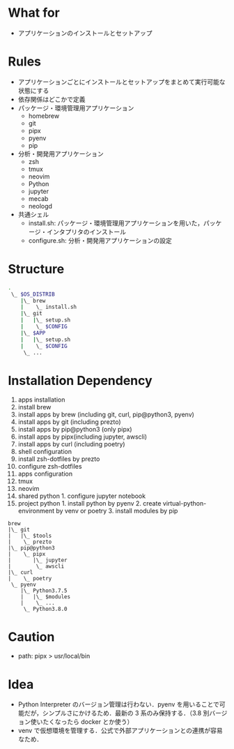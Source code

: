 # What for
- アプリケーションのインストールとセットアップ

# Rules
- アプリケーションごとにインストールとセットアップをまとめて実行可能な状態にする
- 依存関係はどこかで定義
- パッケージ・環境管理用アプリケーション
  - homebrew
  - git
  - pipx
  - pyenv
  - pip
- 分析・開発用アプリケーション
  - zsh
  - tmux
  - neovim
  - Python
  - jupyter
  - mecab
  - neologd
- 共通シェル
  - install.sh: パッケージ・環境管理用アプリケーションを用いた，パッケージ・インタプリタのインストール
  - configure.sh: 分析・開発用アプリケーションの設定

# Structure
```zsh
.
 \_ $OS_DISTRIB
    |\_ brew
    |    \_ install.sh
    |\_ git
    |   |\_ setup.sh
    |    \_ $CONFIG
    |\_ $APP
    |   |\_ setup.sh
    |    \_ $CONFIG
     \_ ...
```

# Installation Dependency
1. apps installation
  1. install brew
  2. install apps by brew (including git, curl, pip@python3, pyenv)
  3. install apps by git (including prezto)
  4. install apps by pip@python3 (only pipx)
  5. install apps by pipx(including jupyter, awscli)
  5. install apps by curl (including poetry)
2. shell configuration
  1. install zsh-dotfiles by prezto
  2. configure zsh-dotfiles
3. apps configuration
  1. tmux
  2. neovim
  3. shared python
    1. configure jupyter notebook
  3. project python
    1. install python by pyenv
    2. create virtual-python-environment by venv or poetry
    3. install modules by pip

```
brew
|\_ git
|   |\_ $tools
|    \_ prezto
|\_ pip@python3
|    \_ pipx
|       |\_ jupyter
|        \_ awscli
|\_ curl
|    \_ poetry
 \_ pyenv
    |\_ Python3.7.5
    |   |\_ $modules
    |    \_ ...
     \_ Python3.8.0
```

# Caution
- path: pipx > usr/local/bin

# Idea
- Python Interpreter のバージョン管理は行わない．pyenv を用いることで可能だが，シンプルさにかけるため．最新の 3 系のみ保持する．（3.8 別バージョン使いたくなったら docker とか使う）
- venv で仮想環境を管理する．公式で外部アプリケーションとの連携が容易なため．
